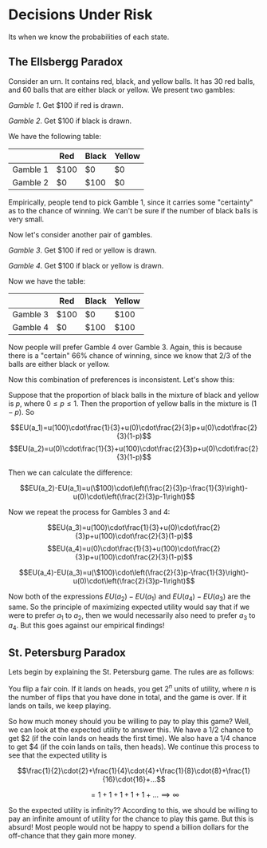 # Decisions Under Risk

Its when we know the probabilities of each state.

## The Ellsbergg Paradox

Consider an urn. It contains red, black, and yellow balls. It has 30 red balls, and 60 balls that are either black or yellow. We present two gambles:

*Gamble 1*. Get $100 if red is drawn.

*Gamble 2*. Get $100 if black is drawn.

We have the following table:

||Red|Black|Yellow|
|-|-|-|-|
|Gamble 1|$100|$0|$0|
|Gamble 2|$0|$100|$0|

Empirically, people tend to pick Gamble 1, since it carries some "certainty" as to the chance of winning. We can't be sure if the number of black balls is very small.

Now let's consider another pair of gambles.

*Gamble 3*. Get $100 if red or yellow is drawn.

*Gamble 4*. Get $100 if black or yellow is drawn.

Now we have the table:

||Red|Black|Yellow|
|-|-|-|-|
|Gamble 3|$100|$0|$100|
|Gamble 4|$0|$100|$100|

Now people will prefer Gamble 4 over Gamble 3. Again, this is because there is a "certain" 66% chance of winning, since we know that 2/3 of the balls are either black or yellow.

Now this combination of preferences is inconsistent. Let's show this:

Suppose that the proportion of black balls in the mixture of black and yellow is $p$, where $0\leq p \leq1$. Then the proportion of yellow balls in the mixture is $(1-p)$. So

$$EU(a_1)=u(100)\cdot\frac{1}{3}+u(0)\cdot\frac{2}{3}p+u(0)\cdot\frac{2}{3}(1-p)$$
$$EU(a_2)=u(0)\cdot\frac{1}{3}+u(100)\cdot\frac{2}{3}p+u(0)\cdot\frac{2}{3}(1-p)$$

Then we can calculate the difference:

$$EU(a_2)-EU(a_1)=u(\$100)\cdot\left(\frac{2}{3}p-\frac{1}{3}\right)-u(0)\cdot\left(\frac{2}{3}p-1\right)$$

Now we repeat the process for Gambles 3 and 4:

$$EU(a_3)=u(100)\cdot\frac{1}{3}+u(0)\cdot\frac{2}{3}p+u(100)\cdot\frac{2}{3}(1-p)$$
$$EU(a_4)=u(0)\cdot\frac{1}{3}+u(100)\cdot\frac{2}{3}p+u(100)\cdot\frac{2}{3}(1-p)$$

$$EU(a_4)-EU(a_3)=u(\$100)\cdot\left(\frac{2}{3}p-\frac{1}{3}\right)-u(0)\cdot\left(\frac{2}{3}p-1\right)$$

Now both of the expressions $EU(a_2)-EU(a_1)$ and $EU(a_4)-EU(a_3)$ are the same. So the principle of maximizing expected utility would say that if we were to prefer $a_1$ to $a_2$, then we would necessarily also need to prefer $a_3$ to $a_4$. But this goes against our empirical findings!

## St. Petersburg Paradox

Lets begin by explaining the St. Petersburg game. The rules are as follows:

You flip a fair coin. If it lands on heads, you get $2^n$ units of utility, where $n$ is the number of flips that you have done in total, and the game is over. If it lands on tails, we keep playing.

So how much money should you be willing to pay to play this game? Well, we can look at the expected utility to answer this. We have a $1/2$ chance to get $\$2$ (if the coin lands on heads the first time). We also have a $1/4$ chance to get $\$4$ (if the coin lands on tails, then heads). We continue this process to see that the expected utility is

$$\frac{1}{2}\cdot{2}+\frac{1}{4}\cdot{4}+\frac{1}{8}\cdot{8}+\frac{1}{16}\cdot{16}+...$$

$$=1+1+1+1+1+...\implies\infty$$

So the expected utility is infinity?? According to this, we should be willing to pay an infinite amount of utility for the chance to play this game. But this is absurd! Most people would not be happy to spend a billion dollars for the off-chance that they gain more money.